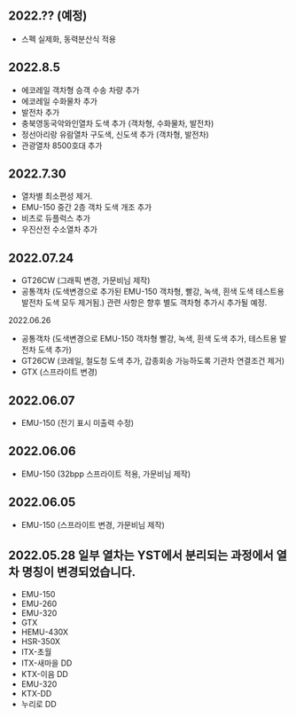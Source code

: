 2022.?? (예정)
-----
* 스펙 실제화, 동력분산식 적용

2022.8.5
-----
* 에코레일 객차형 승객 수송 차량 추가
* 에코레일 수화물차 추가
* 발전차 추가
* 충북영동국악와인열차 도색 추가 (객차형, 수화물차, 발전차)
* 정선아리랑 유람열차 구도색, 신도색 추가 (객차형, 발전차)
* 관광열차 8500호대 추가

2022.7.30
-----
* 열차별 최소편성 제거.
* EMU-150 중간 2층 객차 도색 개조 추가
* 비츠로 듀플럭스 추가
* 우진산전 수소열차 추가

2022.07.24
-----
* GT26CW (그래픽 변경, 가문비님 제작)
* 공통객차 (도색변경으로 추가된 EMU-150 객차형, 빨강, 녹색, 흰색 도색 테스트용 발전차 도색 모두 제거됨.) 관련 사항은 향후 별도 객차형 추가시 추가될 예정.

2022.06.26
* 공통객차 (도색변경으로 EMU-150 객차형 빨강, 녹색, 흰색 도색 추가, 테스트용 발전차 도색 추가)
* GT26CW (코레일, 철도청 도색 추가, 갑종회송 가능하도록 기관차 연결조건 제거)
* GTX (스프라이트 변경)

2022.06.07
-----
* EMU-150 (전기 표시 미출력 수정)

2022.06.06
-----
* EMU-150 (32bpp 스프라이트 적용, 가문비님 제작)

2022.06.05
-----
* EMU-150 (스프라이트 변경, 가문비님 제작)

2022.05.28
일부 열차는 YST에서 분리되는 과정에서 열차 명칭이 변경되었습니다.
-----
* EMU-150
* EMU-260
* EMU-320
* GTX
* HEMU-430X
* HSR-350X
* ITX-초월
* ITX-새마을 DD
* KTX-이음 DD
* EMU-320
* KTX-DD
* 누리로 DD